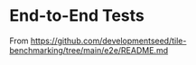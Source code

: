 # End-to-End Tests

From https://github.com/developmentseed/tile-benchmarking/tree/main/e2e/README.md
